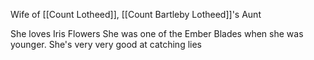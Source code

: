 Wife of [[Count Lotheed]], [[Count Bartleby Lotheed]]'s Aunt

She loves Iris Flowers
She was one of the Ember Blades when she was younger.
She's very very good at catching lies

